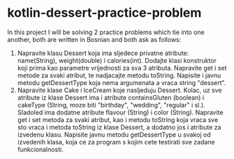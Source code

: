 # kotlin-dessert-practice-problem

In this project I will be solving 2 practice
problems which tie into one another, both are
written in Bosnian and both ask as follows:

1. Napravite klasu Dessert koja ima sljedece privatne atribute: name(String),
   weight(double) i calories(int). Dodajte klasi konstruktor koji prima kao
   parametre vrijednosti za sva 3 atributa. Napravite get i set metode za svaki
   atribut, te nadjacajte metodu toString. Napisite i javnu metodu getDessertType
   koja nema argumenata a vraca string "dessert".
2. Napravite klase Cake i IceCream koje nasljeduju Dessert. Kolac, uz
   sve atribute iz klase Dessert ima i atribute containsGluten (boolean)
   i cakeType (String, moze biti "birthday", "wedding", "regular" i sl.).
   Sladoled ima dodatne atribute flavour (String) i color (String).
   Napravite get i set metoda za svaki atribut, kao i metodu toString koja
   vraca sve sto vraca i metoda toString iz klase Dessert, a dodatno jos i
   atribute za izvedenu klasu. Napisite javnu metodu getDessertType u svakoj
   od izvedenih klasa, koja ce za program s kojim cete testirati sve zadane
   funkcionalnosti.


